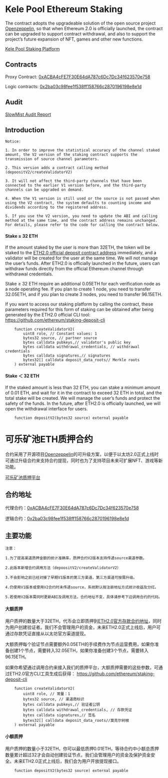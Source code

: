 # Kele Pool Ethereum Staking 

The contract adopts the upgradeable solution of the open source project [Openzeppelin](https://github.com/OpenZeppelin/openzeppelin-contracts), so that when Ethereum 2.0 is officially launched, the contract can be upgraded to support contract withdrawal, and also to support the project’s future expansion of NFT, games and other new functions.


[Kele Pool Staking Platform](https://www.kelepool.com/)

## Contracts

Proxy Contract: [0xACBA4cFE7F30E64dA787c6Dc7Dc34f623570e758](https://etherscan.io/address/0xACBA4cFE7F30E64dA787c6Dc7Dc34f623570e758#code)

Logic contracts: [0x2ba03c98fee1f538ff158766c2870196198e8e1d](https://etherscan.io/address/0x2ba03c98fee1f538ff158766c2870196198e8e1d#code)

## Audit

[SlowMist Audit Report](./SlowMist%20Audit%20Report%20-%20KelePoolStaking.pdf)

## Introduction

```
Notice:

1. In order to improve the statistical accuracy of the channel staked amount, the V2 version of the staking contract supports the transmission of source channel parameters.

2. This version adds a contract calling method (depoositV2/createValidatorV2)

3. It will not affect the third-party channels that have been connected to the earlier V1 version before, and the third-party channels can be upgraded on demand.

4. When the V1 version is still used or the source is not passed when using the V2 contract, the system defaults to counting income and dividends according to the registered address.

5. If you use the V2 version, you need to update the ABI and calling method at the same time, and the contract address remains unchanged. For details, please refer to the code for calling the contract below.
```

#### Stake ≥ 32 ETH

If the amount staked by the user is more than 32ETH, the token will be staked to the [ETH2.0 official deposit contract address](https://etherscan.io/address/0x00000000219ab540356cBB839Cbe05303d7705Fa) immediately, and a validator will be created for the user at the same time. We will not manage the user’s funds. After ETH2.0 is officially launched in the future, users can withdraw funds directly from the official Ethereum channel through withdrawal credentials.

Stake ≥ 32 ETH require an additional 0.05ETH for each verification node as a node operating fee. If you plan to create 1 node, you need to transfer 32.05ETH, and if you plan to create 3 nodes, you need to transfer 96.15ETH.

If you want to access our staking platform by calling the contract, these parameters required for this form of staking can be obtained after being generated by the ETH2.0 official CLI tool:
https://github.com/ethereum/staking-deposit-cli

```
    function createValidatorV2(
        uint8 role, // Constant values: 1
        bytes32 source, // partner source
        bytes calldata pubkeys,// validator's public key
        bytes calldata withdrawal_credentials, // withdrawal credentials
        bytes calldata signatures,// signatures
        bytes32[] calldata deposit_data_roots// Merkle roots
    ) external payable
```

#### Stake ＜ 32 ETH

If the staked amount is less than 32 ETH, you can stake a minimum amount of 0.01 ETH, and wait for it in the contract to exceed 32 ETH in total, and the total stake will be created. We will manage the user’s funds and protect the safety of the funds. In the future, after ETH2.0 is officially launched, we will open the withdrawal interface for users.

```
	function depositV2(bytes32 source) external payable
```


# 可乐矿池ETH质押合约

合约采用了开源项目[Openzeppelin](https://github.com/OpenZeppelin/openzeppelin-contracts)的可升级方案，以便于以太坊2.0正式上线时可通过升级合约来支持合约提现，同时也为了支持项目未来可扩展NFT、游戏等新功能。


[可乐矿池质押平台](https://www.kelepool.com/)

## 合约地址

代理合约：[0xACBA4cFE7F30E64dA787c6Dc7Dc34f623570e758](https://etherscan.io/address/0xACBA4cFE7F30E64dA787c6Dc7Dc34f623570e758#code)

逻辑合约：[0x2ba03c98fee1f538ff158766c2870196198e8e1d](https://etherscan.io/address/0x2ba03c98fee1f538ff158766c2870196198e8e1d#code)

## 主要功能

```
注意：

1.为了提高渠道质押金额的统计准确率，质押合约V2版本支持传递source渠道参数。

2.此版本新增合约调用方法（depoositV2/createValidatorV2）

3.不会影响之前已经对接了早期V1版本的第三方渠道，第三方渠道可按需升级。

4.仍使用V1版本或使用V2合约时未传递source，系统默认按注册地址方式统计收益及分红。

5.若使用V2版本需同时更新ABI及调用方法，合约地址不变，具体请参考下边调用合约的代码。

```



#### 大额质押

用户质押的数量大于32ETH，代币会立即质押到[ETH2.0官方存款合约地址](https://etherscan.io/address/0x00000000219ab540356cBB839Cbe05303d7705Fa)，同时为用户创建验证者。我们不会管理用户的资金，未来ETH2.0正式上线后，用户可通过存款凭证直接从以太坊官方渠道提现。

大额质押每个验证节点需要额外0.05ETH的手续费作为节点运营费用，如果你准备创建1个节点，需要转入32.05ETH，如果你准备创建3个节点，需要转入96.15ETH。

如果你希望通过调用合约来接入我们的质押平台，大额质押需要的这些参数，可通过ETH2.0官方CLI工具生成后获得：
https://github.com/ethereum/staking-deposit-cli


```
    function createValidatorV2(
        uint8 role, // 常量：1
        bytes32 source, // 渠道商标识
        bytes calldata pubkeys,// 验证者公钥
        bytes calldata withdrawal_credentials, // 存款凭证
        bytes calldata signatures,// 签名
        bytes32[] calldata deposit_data_roots//莫克尔树根
    ) external payable
```

#### 小额质押

用户质押的数量小于32ETH，你可以最低质押0.01ETH，等待合约中小额总质押数量累计超过32才会自动创建验证节点，我们会管理用户的资金及保护资金安全。未来ETH2.0正式上线后，我们会为用户开放提现接口。

```
	function depositV2(bytes32 source) external payable
```